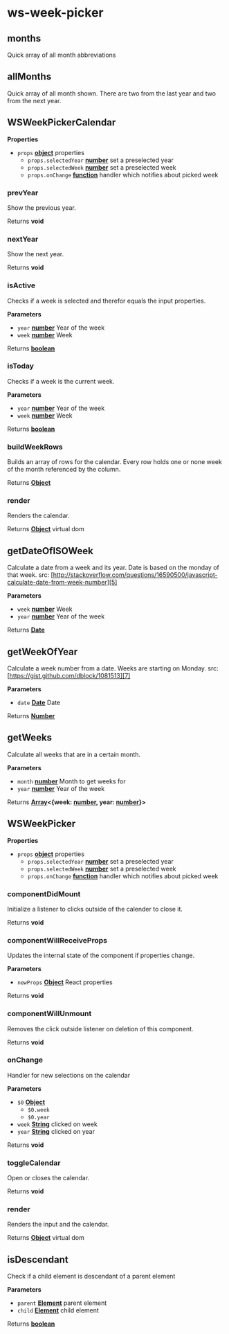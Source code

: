 # ws-week-picker
## months

Quick array of all month abbreviations

## allMonths

Quick array of all month shown. There are two from the last year and two from the next year.

## WSWeekPickerCalendar

**Properties**

-   `props` **[object][1]** properties
    -   `props.selectedYear` **[number][2]** set a preselected year
    -   `props.selectedWeek` **[number][2]** set a preselected week
    -   `props.onChange` **[function][3]** handler which notifies about picked week

### prevYear

Show the previous year.

Returns **void** 

### nextYear

Show the next year.

Returns **void** 

### isActive

Checks if a week is selected and therefor equals the input properties.

**Parameters**

-   `year` **[number][2]** Year of the week
-   `week` **[number][2]** Week

Returns **[boolean][4]** 

### isToday

Checks if a week is the current week.

**Parameters**

-   `year` **[number][2]** Year of the week
-   `week` **[number][2]** Week

Returns **[boolean][4]** 

### buildWeekRows

Builds an array of rows for the calendar. Every row holds one or none week of the month referenced by the column.

Returns **[Object][1]** 

### render

Renders the calendar.

Returns **[Object][1]** virtual dom

## getDateOfISOWeek

Calculate a date from a week and its year. Date is based on the monday of that week.
src: [http://stackoverflow.com/questions/16590500/javascript-calculate-date-from-week-number][5]

**Parameters**

-   `week` **[number][2]** Week
-   `year` **[number][2]** Year of the week

Returns **[Date][6]** 

## getWeekOfYear

Calculate a week number from a date. Weeks are starting on Monday.
src: [https://gist.github.com/dblock/1081513][7]

**Parameters**

-   `date` **[Date][6]** Date

Returns **[Number][2]** 

## getWeeks

Calculate all weeks that are in a certain month.

**Parameters**

-   `month` **[number][2]** Month to get weeks for
-   `year` **[number][2]** Year of the week

Returns **[Array][8]&lt;{week: [number][2], year: [number][2]}>** 

[1]: https://developer.mozilla.org/docs/Web/JavaScript/Reference/Global_Objects/Object

[2]: https://developer.mozilla.org/docs/Web/JavaScript/Reference/Global_Objects/Number

[3]: https://developer.mozilla.org/docs/Web/JavaScript/Reference/Statements/function

[4]: https://developer.mozilla.org/docs/Web/JavaScript/Reference/Global_Objects/Boolean

[5]: http://stackoverflow.com/questions/16590500/javascript-calculate-date-from-week-number

[6]: https://developer.mozilla.org/docs/Web/JavaScript/Reference/Global_Objects/Date

[7]: https://gist.github.com/dblock/1081513

[8]: https://developer.mozilla.org/docs/Web/JavaScript/Reference/Global_Objects/Array
## WSWeekPicker

**Properties**

-   `props` **[object][1]** properties
    -   `props.selectedYear` **[number][2]** set a preselected year
    -   `props.selectedWeek` **[number][2]** set a preselected week
    -   `props.onChange` **[function][3]** handler which notifies about picked week

### componentDidMount

Initialize a listener to clicks outside of the calender to close it.

Returns **void** 

### componentWillReceiveProps

Updates the internal state of the component if properties change.

**Parameters**

-   `newProps` **[Object][1]** React properties

Returns **void** 

### componentWillUnmount

Removes the click outside listener on deletion of this component.

Returns **void** 

### onChange

Handler for new selections on the calendar

**Parameters**

-   `$0` **[Object][1]** 
    -   `$0.week`  
    -   `$0.year`  
-   `week` **[String][4]** clicked on week
-   `year` **[String][4]** clicked on year

Returns **void** 

### toggleCalendar

Open or closes the calendar.

Returns **void** 

### render

Renders the input and the calendar.

Returns **[Object][1]** virtual dom

## isDescendant

Check if a child element is descendant of a parent element

**Parameters**

-   `parent` **[Element][5]** parent element
-   `child` **[Element][5]** child element

Returns **[boolean][6]** 

[1]: https://developer.mozilla.org/docs/Web/JavaScript/Reference/Global_Objects/Object

[2]: https://developer.mozilla.org/docs/Web/JavaScript/Reference/Global_Objects/Number

[3]: https://developer.mozilla.org/docs/Web/JavaScript/Reference/Statements/function

[4]: https://developer.mozilla.org/docs/Web/JavaScript/Reference/Global_Objects/String

[5]: https://developer.mozilla.org/docs/Web/API/Element

[6]: https://developer.mozilla.org/docs/Web/JavaScript/Reference/Global_Objects/Boolean
